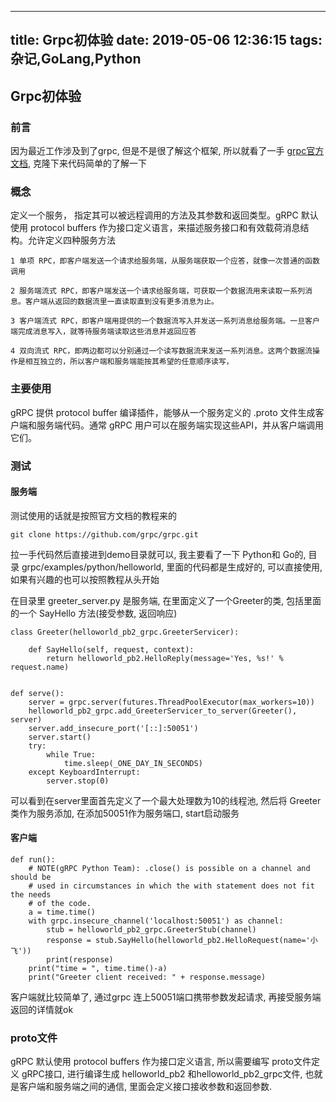 
---
title: Grpc初体验
date: 2019-05-06 12:36:15
tags: 杂记,GoLang,Python
---


## Grpc初体验
### 前言
因为最近工作涉及到了grpc, 但是不是很了解这个框架, 所以就看了一手 [grpc官方文档](http://doc.oschina.net/grpc?t=56831), 克隆下来代码简单的了解一下

### 概念
定义一个服务， 指定其可以被远程调用的方法及其参数和返回类型。gRPC 默认使用 protocol buffers 作为接口定义语言，来描述服务接口和有效载荷消息结构。允许定义四种服务方法
```
1 单项 RPC，即客户端发送一个请求给服务端，从服务端获取一个应答，就像一次普通的函数调用

2 服务端流式 RPC，即客户端发送一个请求给服务端，可获取一个数据流用来读取一系列消息。客户端从返回的数据流里一直读取直到没有更多消息为止。

3 客户端流式 RPC，即客户端用提供的一个数据流写入并发送一系列消息给服务端。一旦客户端完成消息写入，就等待服务端读取这些消息并返回应答

4 双向流式 RPC，即两边都可以分别通过一个读写数据流来发送一系列消息。这两个数据流操作是相互独立的，所以客户端和服务端能按其希望的任意顺序读写，
```

### 主要使用
gRPC 提供 protocol buffer 编译插件，能够从一个服务定义的 .proto 文件生成客户端和服务端代码。通常 gRPC 用户可以在服务端实现这些API，并从客户端调用它们。

### 测试
#### 服务端
测试使用的话就是按照官方文档的教程来的
```
git clone https://github.com/grpc/grpc.git
```
拉一手代码然后直接进到demo目录就可以, 我主要看了一下 Python和 Go的, 目录 grpc/examples/python/helloworld, 里面的代码都是生成好的, 可以直接使用, 如果有兴趣的也可以按照教程从头开始

在目录里 greeter_server.py 是服务端, 在里面定义了一个Greeter的类, 包括里面的一个 SayHello 方法(接受参数, 返回响应)
```
class Greeter(helloworld_pb2_grpc.GreeterServicer):

    def SayHello(self, request, context):
        return helloworld_pb2.HelloReply(message='Yes, %s!' % request.name)


def serve():
    server = grpc.server(futures.ThreadPoolExecutor(max_workers=10))
    helloworld_pb2_grpc.add_GreeterServicer_to_server(Greeter(), server)
    server.add_insecure_port('[::]:50051')
    server.start()
    try:
        while True:
            time.sleep(_ONE_DAY_IN_SECONDS)
    except KeyboardInterrupt:
        server.stop(0)
```

可以看到在server里面首先定义了一个最大处理数为10的线程池, 然后将 Greeter 类作为服务添加, 在添加50051作为服务端口, start启动服务

#### 客户端
```
def run():
    # NOTE(gRPC Python Team): .close() is possible on a channel and should be
    # used in circumstances in which the with statement does not fit the needs
    # of the code.
    a = time.time()
    with grpc.insecure_channel('localhost:50051') as channel:
        stub = helloworld_pb2_grpc.GreeterStub(channel)
        response = stub.SayHello(helloworld_pb2.HelloRequest(name='小飞'))
        print(response)
    print("time = ", time.time()-a)
    print("Greeter client received: " + response.message)
```
客户端就比较简单了, 通过grpc 连上50051端口携带参数发起请求, 再接受服务端返回的详情就ok


### proto文件
gRPC 默认使用 protocol buffers 作为接口定义语言, 所以需要编写 proto文件定义 gRPC接口, 进行编译生成 helloworld_pb2 和helloworld_pb2_grpc文件, 也就是客户端和服务端之间的通信, 里面会定义接口接收参数和返回参数.

    